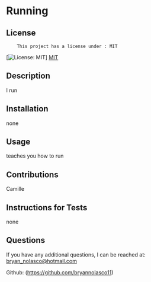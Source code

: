 
 # Running

 ## License
        This project has a license under : MIT
        
 [![License: MIT](https://img.shields.io/badge/License-MIT-yellow.svg)]
 [MIT](https://opensource.org/licenses/MIT)



 ## Description

 I run


 ## Installation

 none

 ## Usage

 teaches you how to run

 ## Contributions

 Camille

 ## Instructions for Tests
 none

 ## Questions

 If you have any additional questions, I can be reached at:
 bryan_nolasco@hotmail.com
 
 Github: (https://github.com/bryannolasco11)
 
 